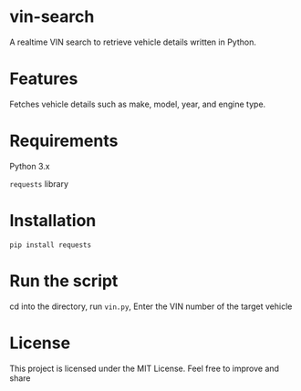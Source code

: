 # vin-search
A realtime VIN search to retrieve vehicle details written in Python.

# Features

Fetches vehicle details such as make, model, year, and engine type.

# Requirements

Python 3.x

`requests` library

# Installation
`pip install requests`

# Run the script
cd into the directory, 
run `vin.py`, 
Enter the VIN number of the target vehicle

# License
This project is licensed under the MIT License. Feel free to improve and share
